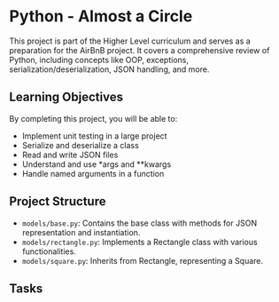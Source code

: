 # Python - Almost a Circle

This project is part of the Higher Level curriculum and serves as a preparation for the AirBnB project. It covers a comprehensive review of Python, including concepts like OOP, exceptions, serialization/deserialization, JSON handling, and more.

## Learning Objectives

By completing this project, you will be able to:

- Implement unit testing in a large project
- Serialize and deserialize a class
- Read and write JSON files
- Understand and use *args and **kwargs
- Handle named arguments in a function

## Project Structure

- `models/base.py`: Contains the base class with methods for JSON representation and instantiation.
- `models/rectangle.py`: Implements a Rectangle class with various functionalities.
- `models/square.py`: Inherits from Rectangle, representing a Square.

## Tasks

